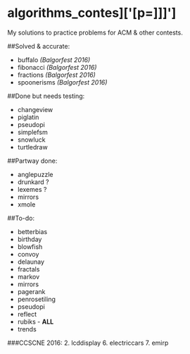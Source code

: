 # algorithms_contes]\['[p=]]]']
My solutions to practice problems for ACM & other contests.

##Solved & accurate:
- buffalo _(Balgorfest 2016)_
- fibonacci _(Balgorfest 2016)_
- fractions _(Balgorfest 2016)_
- spoonerisms _(Balgorfest 2016)_

##Done but needs testing:
- changeview
- piglatin
- pseudopi
- simplefsm
- snowluck
- turtledraw

##Partway done:
- anglepuzzle
- drunkard ?
- lexemes ?
- mirrors
- xmole

##To-do:
- betterbias
- birthday
- blowfish
- convoy
- delaunay
- fractals
- markov
- mirrors
- pagerank
- penrosetiling
- pseudopi
- reflect
- rubiks - **ALL**
- trends

###CCSCNE 2016:
2. lcddisplay
6. electriccars
7. emirp
